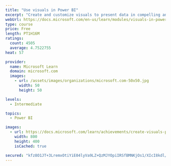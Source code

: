 ```yaml
---
title: "Use visuals in Power BI"
excerpt: "Create and customize visuals to present data in compelling and insightful ways."
webUrl: https://docs.microsoft.com/en-us/learn/modules/visuals-in-power-bi/
type: course
price: Free
length: PT1H16M
ratings:
  count: 4505
  average: 4.7522755
heat: 57

provider:
  name: Microsoft Learn
  domain: microsoft.com
  images:
    - url: /assets/images/organizations/microsoft.com-50x50.jpg
      width: 50
      height: 50

levels:
  - Intermediate

topics:
  - Power BI

images:
  - url: https://docs.microsoft.com/learn/achievements/create-visuals-power-bi-desktop-social.png
    width: 800
    height: 400
    isCached: true

secured: "kfz8O1JT+3LremxOtiYiE04lyVa9LZ+QzMJYOpiIRSfBMNKjOs1/XIcI8kdl/QzhzY00j/HmDHWIq4t6u9uQ+G7uxY98LuEE2Ew1fSBwEhQQ3r3V7e9jAmYeUpjZywzBW6LAlL+HBVMxg7y+EadwlDJkJ6hMZf6PHheTwixv8ze7I/TNbt0cFklnEBelMLFo66Y4sYfRxStpiaFdQtyX1Z6AlyA7iDC4jrrGA+dY3AR2Rn+RYf5KJLzGVy2AqU3zpWreqrcOf0fiD6sYzIlKzL2Goc2S/33T9hPHR//22H66F8Xn28BWqEat3lBB1fq1cYsF9G7V8g7nxOsyqvgVmPg4J80Ovxi9UvBGK4BLvRtQIL26p/d2A+a6Wp8U7RyO9QND1jr9K6C++pjhKpQQqV+rUkAcSr6SsaSyqt8m5IU=;sQWtyxNRGqnwqcLiy2MKMw=="
---
```


